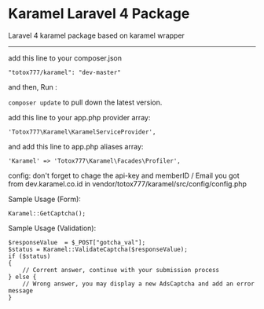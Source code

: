 Karamel Laravel 4 Package
====================

Laravel 4 karamel package based on karamel wrapper

------------

add this line to your composer.json

    "totox777/karamel": "dev-master"
    
and then, Run :

`composer update` to pull down the latest version.

add this line to your app.php provider array:

    'Totox777\Karamel\KaramelServiceProvider',
    
and add this line to app.php aliases array:

    'Karamel' => 'Totox777\Karamel\Facades\Profiler',
    
config: don't forget to chage the api-key and memberID / Email you got from dev.karamel.co.id in vendor/totox777/karamel/src/config/config.php


Sample Usage (Form):

    Karamel::GetCaptcha();
    
Sample Usage (Validation):

    $responseValue  = $_POST["gotcha_val"];
    $status = Karamel::ValidateCaptcha($responseValue);
    if ($status)
    {
    	// Corrent answer, continue with your submission process
    } else {
    	// Wrong answer, you may display a new AdsCaptcha and add an error message
    }
